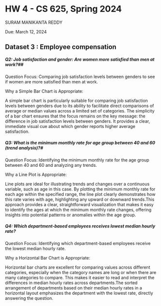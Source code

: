 # HW 4 - CS 625, Spring 2024
SURAM MANIKANTA REDDY

Due: March 12, 2024

## Dataset 3 : Employee compensation

##### Q2: Job satisfaction and gender: Are women more satisfied than men at work?## 

Question Focus: Comparing job satisfaction levels between genders to see if women are more satisfied than men at work.

Why a Simple Bar Chart is Appropriate:

A simple bar chart is particularly suitable for comparing job satisfaction levels between genders due to its ability to facilitate direct comparisons of average or median values across a limited set of categories. The simplicity of a bar chart ensures that the focus remains on the key message: the difference in job satisfaction levels between genders. It provides a clear, immediate visual cue about which gender reports higher average satisfaction.


##### Q3: What is the minimum monthly rate for age group between 40 and 60 (trend analysis)?#

Question Focus: Identifying the minimum monthly rate for the age group between 40 and 60 and analyzing any trends.

Why a Line Plot is Appropriate:

 Line plots are ideal for illustrating trends and changes over a continuous variable, such as age in this case. By plotting the minimum monthly rate for each age within the specified range, the line plot clearly demonstrates how this rate varies with age, highlighting any upward or downward trends.This approach provides a clear, straightforward visualization that makes it easy to identify the ages at which the minimum monthly rate changes, offering insights into potential patterns or anomalies within the age group.

##### Q4: Which department-based employees receives lowest median hourly rate? ##

Question Focus: Identifying which department-based employees receive the lowest median hourly rate.

Why a Horizontal Bar Chart is Appropriate:

Horizontal bar charts are excellent for comparing values across different categories, especially when the category names are long or when there are many categories to compare. This makes it easier to read and interpret the differences in median hourly rates across departments.The sorted arrangement of departments based on their median hourly rates in a horizontal layout emphasizes the department with the lowest rate, directly answering the question.






